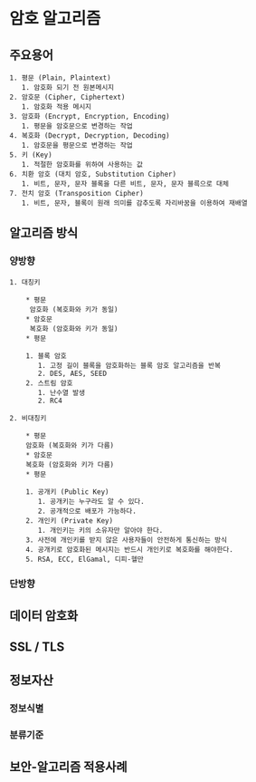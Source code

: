 # 암호 알고리즘

## 주요용어

    1. 평문 (Plain, Plaintext)
       1. 암호화 되기 전 원본메시지
    2. 암호문 (Cipher, Ciphertext)
       1. 암호화 적용 메시지
    3. 암호화 (Encrypt, Encryption, Encoding)
       1. 평문을 암호문으로 변경하는 작업
    4. 복호화 (Decrypt, Decryption, Decoding)
       1. 암호문을 평문으로 변경하는 작업
    5. 키 (Key)
       1. 적절한 암호화를 위하여 사용하는 값
    6. 치환 암호 (대치 암호, Substitution Cipher)
       1. 비트, 문자, 문자 블록을 다른 비트, 문자, 문자 블륵으로 대체
    7. 전치 암호 (Transposition Cipher)
       1. 비트, 문자, 블록이 원래 의미를 감추도록 자리바꿈을 이용하여 재배열

## 알고리즘 방식

### 양방향

    1. 대칭키

        * 평문
         암호화 (복호화와 키가 동일)
        * 암호문
         복호화 (암호화와 키가 동일)
        * 평문

        1. 블록 암호
           1. 고정 길이 블록을 암호화하는 블록 암호 알고리즘을 반복
           2. DES, AES, SEED
        2. 스트림 암호
           1. 난수열 발생
           2. RC4

    2. 비대칭키

        * 평문
        암호화 (복호화와 키가 다름)
        * 암호문
        복호화 (암호화와 키가 다름)
        * 평문

        1. 공개키 (Public Key)
           1. 공개키는 누구라도 알 수 있다.
           2. 공개적으로 배포가 가능하다.
        2. 개인키 (Private Key)
           1. 개인키는 키의 소유자만 알아야 한다.
        3. 사전에 개인키를 받지 않은 사용자들이 안전하게 통신하는 방식
        4. 공개키로 암호화된 메시지는 반드시 개인키로 복호화를 해야한다.
        5. RSA, ECC, ElGamal, 디피-헬만

### 단방향

## 데이터 암호화

## SSL / TLS

## 정보자산

### 정보식별

### 분류기준

## 보안-알고리즘 적용사례